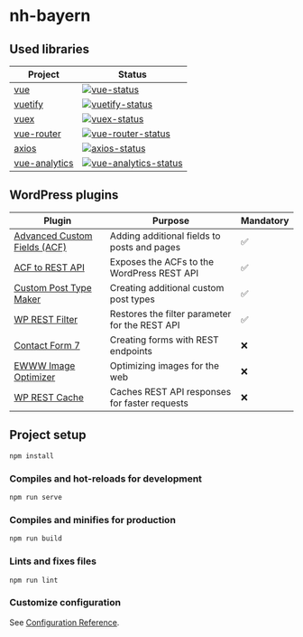 # nh-bayern

## Used libraries

| Project         | Status                                           |
| --------------- | ------------------------------------------------ |
| [vue]           | [![vue-status]][vue-package]                     |
| [vuetify]       | [![vuetify-status]][vuetify-package]             |
| [vuex]          | [![vuex-status]][vuex-package]                   |
| [vue-router]    | [![vue-router-status]][vue-router-package]       |
| [axios]         | [![axios-status]][axios-package]                 |
| [vue-analytics] | [![vue-analytics-status]][vue-analytics-package] |

[vue]: https://github.com/vuejs/vue
[vuetify]: https://github.com/vuetifyjs/vuetify
[vuex]: https://github.com/vuejs/vuex
[vue-router]: https://github.com/vuejs/vue-router
[axios]: https://github.com/axios/axios
[vue-analytics]: https://github.com/MatteoGabriele/vue-analytics
[vue-status]: https://img.shields.io/npm/v/vue.svg
[vuetify-status]: https://img.shields.io/npm/v/vuetify.svg
[vuex-status]: https://img.shields.io/npm/v/vuex.svg
[vue-router-status]: https://img.shields.io/npm/v/vue-router.svg
[axios-status]: https://img.shields.io/npm/v/axios.svg
[vue-analytics-status]: https://img.shields.io/npm/v/vue-analytics.svg
[vue-package]: https://www.npmjs.com/package/vue
[vuetify-package]: https://www.npmjs.com/package/vuetify
[vuex-package]: https://npmjs.com/package/vuex
[vue-router-package]: https://npmjs.com/package/vue-router
[axios-package]: https://www.npmjs.com/package/axios
[vue-analytics-package]: https://www.npmjs.com/package/vue-analytics

## WordPress plugins

| Plugin                         | Purpose                                        | Mandatory |
| ------------------------------ | ---------------------------------------------- | --------- |
| [Advanced Custom Fields (ACF)] | Adding additional fields to posts and pages    | &#9989;   |
| [ACF to REST API]              | Exposes the ACFs to the WordPress REST API     | &#9989;   |
| [Custom Post Type Maker]       | Creating additional custom post types          | &#9989;   |
| [WP REST Filter]               | Restores the filter parameter for the REST API | &#9989;   |
| [Contact Form 7]               | Creating forms with REST endpoints             | &#10060;  |
| [EWWW Image Optimizer]         | Optimizing images for the web                  | &#10060;  |
| [WP REST Cache]                | Caches REST API responses for faster requests  | &#10060;  |

[advanced custom fields (acf)]: https://github.com/AdvancedCustomFields/acf
[acf to rest api]: https://github.com/airesvsg/acf-to-rest-api
[custom post type maker]: https://github.com/Graffino/Custom-Post-Type-Maker
[wp rest filter]: https://github.com/wp-api/rest-filter
[contact form 7]: https://wordpress.org/plugins/contact-form-7/
[ewww image optimizer]: https://github.com/nosilver4u/ewww-image-optimizer
[wp rest cache]: https://wordpress.org/plugins/wp-rest-cache/

## Project setup

```
npm install
```

### Compiles and hot-reloads for development

```
npm run serve
```

### Compiles and minifies for production

```
npm run build
```

### Lints and fixes files

```
npm run lint
```

### Customize configuration

See [Configuration Reference](https://cli.vuejs.org/config/).
